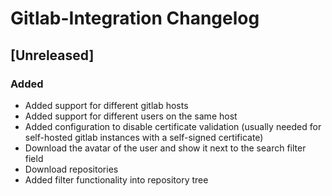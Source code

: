 <!-- Keep a Changelog guide -> https://keepachangelog.com -->

# Gitlab-Integration Changelog

## [Unreleased]

### Added

- Added support for different gitlab hosts
- Added support for different users on the same host
- Added configuration to disable certificate validation (usually needed for self-hosted gitlab instances with a self-signed certificate)
- Download the avatar of the user and show it next to the search filter field
- Download repositories
- Added filter functionality into repository tree

